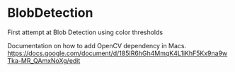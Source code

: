 # BlobDetection
First attempt at Blob Detection using color thresholds

Documentation on how to add OpenCV dependency in Macs.
https://docs.google.com/document/d/185IR6hGh4MmqK4L1iKhF5Kx9na9wTka-MR_QAmxNoXg/edit